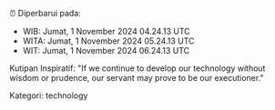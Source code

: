 ⏰ Diperbarui pada:
- WIB: Jumat, 1 November 2024 04.24.13 UTC
- WITA: Jumat, 1 November 2024 05.24.13 UTC
- WIT: Jumat, 1 November 2024 06.24.13 UTC

Kutipan Inspiratif:
"If we continue to develop our technology without wisdom or prudence, our servant may prove to be our executioner."


Kategori: technology

